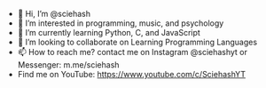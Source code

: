 - 👋 Hi, I’m @sciehash
- 👀 I’m interested in programming, music, and psychology
- 🌱 I’m currently learning Python, C, and JavaScript
- 💞️ I’m looking to collaborate on Learning Programming Languages
- 📫 How to reach me? contact me on Instagram @sciehashyt or Messenger: m.me/sciehash
- Find me on YouTube: https://www.youtube.com/c/SciehashYT

<!---
sciehash/sciehash is a ✨ special ✨ repository because its `README.md` (this file) appears on your GitHub profile.
You can click the Preview link to take a look at your changes.
--->
